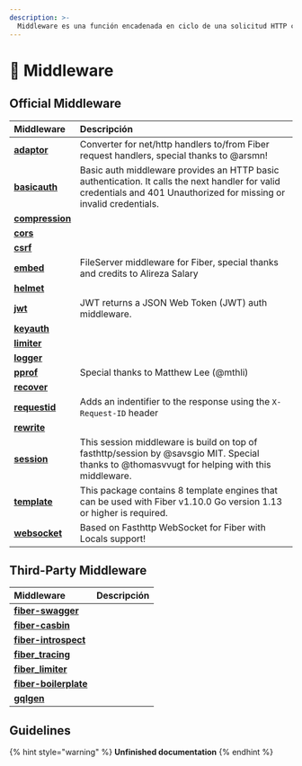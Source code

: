 ```yaml
---
description: >-
  Middleware es una función encadenada en ciclo de una solicitud HTTP con acceso al Context que utiliza para realizar una acción especifica, por ejemplo, registrar cada solicitud o habilitar CORS.
---
```


# 🧬 Middleware

## Official Middleware

| Middleware                                                | Descripción                                                                                                                                                           |
|:--------------------------------------------------------- |:--------------------------------------------------------------------------------------------------------------------------------------------------------------------- |
| [**adaptor**](https://github.com/gofiber/adaptor)         | Converter for net/http handlers to/from Fiber request handlers, special thanks to @arsmn!                                                                             |
| [**basicauth**](https://github.com/gofiber/basicauth)     | Basic auth middleware provides an HTTP basic authentication. It calls the next handler for valid credentials and 401 Unauthorized for missing or invalid credentials. |
| [**compression**](https://github.com/gofiber/compression) |                                                                                                                                                                       |
| [**cors**](https://github.com/gofiber/cors)               |                                                                                                                                                                       |
| [**csrf**](https://github.com/gofiber/csrf)               |                                                                                                                                                                       |
| [**embed**](https://github.com/gofiber/embed)             | FileServer middleware for Fiber, special thanks and credits to Alireza Salary                                                                                         |
| [**helmet**](https://github.com/gofiber/helmet)           |                                                                                                                                                                       |
| [**jwt**](https://github.com/gofiber/jwt)                 | JWT returns a JSON Web Token \(JWT\) auth middleware.                                                                                                               |
| [**keyauth**](https://github.com/gofiber/keyauth)         |                                                                                                                                                                       |
| [**limiter**](https://github.com/gofiber/limiter)         |                                                                                                                                                                       |
| [**logger**](https://github.com/gofiber/logger)           |                                                                                                                                                                       |
| [**pprof**](https://github.com/gofiber/pprof)             | Special thanks to Matthew Lee \(@mthli\)                                                                                                                            |
| [**recover**](https://github.com/gofiber/recover)         |                                                                                                                                                                       |
| [**requestid**](https://github.com/gofiber/requestid)     | Adds an indentifier to the response using the `X-Request-ID` header                                                                                                   |
| [**rewrite**](https://github.com/gofiber/rewrite)         |                                                                                                                                                                       |
| [**session**](https://github.com/gofiber/session)         | This session middleware is build on top of fasthttp/session by @savsgio MIT. Special thanks to @thomasvvugt for helping with this middleware.                         |
| [**template**](https://github.com/gofiber/template)       | This package contains 8 template engines that can be used with Fiber v1.10.0 Go version 1.13 or higher is required.                                                   |
| [**websocket**](https://github.com/gofiber/websocket)     | Based on Fasthttp WebSocket for Fiber with Locals support!                                                                                                            |

## Third-Party Middleware

| Middleware                                                                | Descripción |
|:------------------------------------------------------------------------- |:----------- |
| [**fiber-swagger**](https://github.com/arsmn/fiber-swagger)               |             |
| [**fiber-casbin**](https://github.com/arsmn/fiber-casbin)                 |             |
| [**fiber-introspect**](https://github.com/arsmn/fiber-introspect)         |             |
| [**fiber\_tracing**](https://github.com/shareed2k/fiber_tracing)        |             |
| [**fiber\_limiter**](https://github.com/shareed2k/fiber_limiter)        |             |
| [**fiber-boilerplate**](https://github.com/thomasvvugt/fiber-boilerplate) |             |
| [**gqlgen**](https://github.com/arsmn/gqlgen)                             |             |

## Guidelines

{% hint style="warning" %}
**Unfinished documentation**
{% endhint %}

